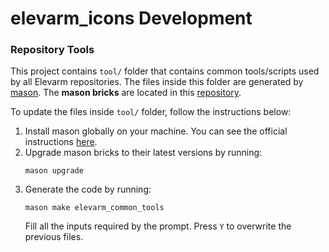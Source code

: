 # elevarm_icons Development

### Repository Tools

This project contains `tool/` folder that contains common tools/scripts used by all Elevarm repositories. The files inside this folder are generated by [mason](https://pub.dev/packages/mason). The **mason bricks** are located in this [repository](https://bitbucket.org/elevarm/elevarm_flutter_tools).

To update the files inside `tool/` folder, follow the instructions below:

1. Install mason globally on your machine. You can see the official instructions [here](https://docs.brickhub.dev/installing).
2. Upgrade mason bricks to their latest versions by running:
   ```
   mason upgrade
   ```
3. Generate the code by running:
   ```
   mason make elevarm_common_tools
   ```
   Fill all the inputs required by the prompt. Press `Y` to overwrite the previous files.